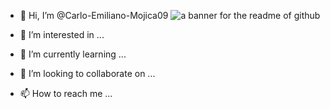 - 👋 Hi, I’m @Carlo-Emiliano-Mojica09
![a banner for the readme of github](https://github.com/Carlo-Emiliano-Mojica09/Carlo-Emiliano-Mojica09/assets/141010156/1d418307-1e07-4c97-bd82-a1afed899482)


- 👀 I’m interested in ...
- 🌱 I’m currently learning ...
- 💞️ I’m looking to collaborate on ...
- 📫 How to reach me ...

<!---
Carlo-Emiliano-Mojica09/Carlo-Emiliano-Mojica09 is a ✨ special ✨ repository because its `README.md` (this file) appears on your GitHub profile.
You can click the Preview link to take a look at your changes.
--->
